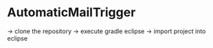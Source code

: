 # AutomaticMailTrigger

-> clone the repository
-> execute gradle eclipse
-> import project into eclipse
